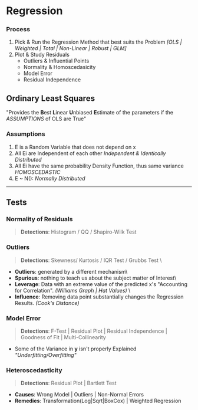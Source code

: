 # Regression

### Process
1. Pick & Run the Regression Method that best suits the Problem _[OLS | Weighted | Total | Non-Linear | Robust | GLM]_
2. Plot & Study Residuals
    + Outliers & Influential Points
    + Normality & Homoscedasicity
    + Model Error
    + Residual Independence

## Ordinary Least Squares
"Provides the **B**est **L**inear **U**nbiased **E**stimate of the parameters if the _ASSUMPTIONS_ of OLS are True"

### Assumptions
1. E is a Random Variable that does not depend on x
2. All Ei are Independent of each other _Independent & Identically Distributed_
3. All Ei have the same probability Density Function, thus same variance _HOMOSCEDASTIC_
4. E ~ N(): _Normally Distributed_
---
## Tests

### Normality of Residuals
> **Detections**: Histogram / QQ / Shapiro-Wilk Test

### Outliers
> **Detections**: Skewness/ Kurtosis / IQR Test / Grubbs Test \

* **Outliers**: generated by a different mechanism\
* **Spurious**: nothing to teach us about the subject matter of Interest\
* **Leverage**: Data with an extreme value of the predicted x's "Accounting for Correlation". _(Williams Graph | Hat Values)_ \
* **Influence**: Removing data point substantially changes the Regression Results. _(Cook's Distance)_

### Model Error
> **Detections**: F-Test | Residual Plot | Residual Independence | Goodness of Fit | Multi-Collinearity  

* Some of the Variance in **y** isn't properly Explained _"Underfitting/Overfitting"_


### Heteroscedasticity
> **Detections**: Residual Plot | Bartlett Test

* **Causes**: Wrong Model | Outliers | Non-Normal Errors
* **Remedies**: Transformation(Log|Sqrt|BoxCox) | Weighted Regression
